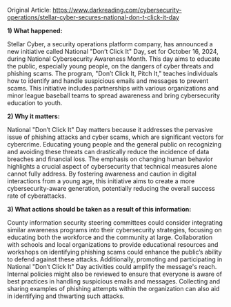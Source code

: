Original Article: https://www.darkreading.com/cybersecurity-operations/stellar-cyber-secures-national-don-t-click-it-day

**1) What happened:**

Stellar Cyber, a security operations platform company, has announced a new initiative called National "Don’t Click It" Day, set for October 16, 2024, during National Cybersecurity Awareness Month. This day aims to educate the public, especially young people, on the dangers of cyber threats and phishing scams. The program, "Don’t Click It, Pitch It," teaches individuals how to identify and handle suspicious emails and messages to prevent scams. This initiative includes partnerships with various organizations and minor league baseball teams to spread awareness and bring cybersecurity education to youth.

**2) Why it matters:**

National "Don’t Click It" Day matters because it addresses the pervasive issue of phishing attacks and cyber scams, which are significant vectors for cybercrime. Educating young people and the general public on recognizing and avoiding these threats can drastically reduce the incidence of data breaches and financial loss. The emphasis on changing human behavior highlights a crucial aspect of cybersecurity that technical measures alone cannot fully address. By fostering awareness and caution in digital interactions from a young age, this initiative aims to create a more cybersecurity-aware generation, potentially reducing the overall success rate of cyberattacks.

**3) What actions should be taken as a result of this information:**

County information security steering committees could consider integrating similar awareness programs into their cybersecurity strategies, focusing on educating both the workforce and the community at large. Collaboration with schools and local organizations to provide educational resources and workshops on identifying phishing scams could enhance the public’s ability to defend against these attacks. Additionally, promoting and participating in National "Don’t Click It" Day activities could amplify the message's reach. Internal policies might also be reviewed to ensure that everyone is aware of best practices in handling suspicious emails and messages. Collecting and sharing examples of phishing attempts within the organization can also aid in identifying and thwarting such attacks.